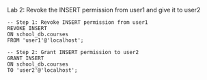 Lab 2: Revoke the INSERT permission from user1 and give it to user2

```
-- Step 1: Revoke INSERT permission from user1
REVOKE INSERT 
ON school_db.courses 
FROM 'user1'@'localhost';

-- Step 2: Grant INSERT permission to user2
GRANT INSERT 
ON school_db.courses 
TO 'user2'@'localhost';

```